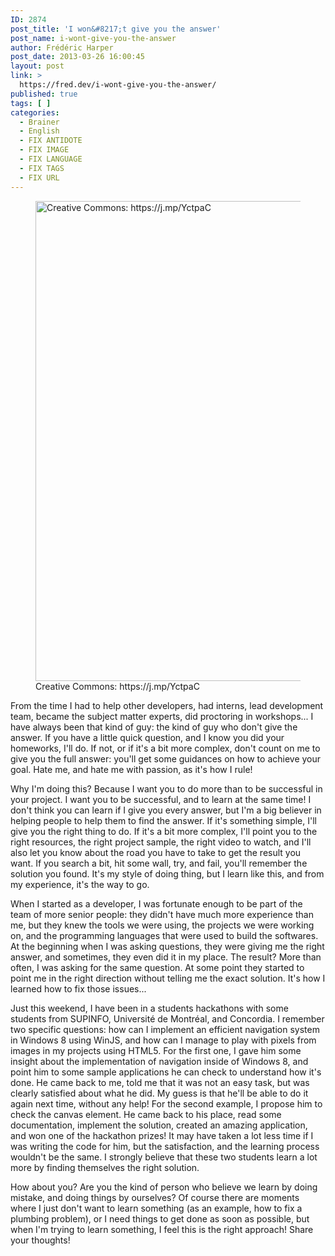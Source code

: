 ```yaml
---
ID: 2874
post_title: 'I won&#8217;t give you the answer'
post_name: i-wont-give-you-the-answer
author: Frédéric Harper
post_date: 2013-03-26 16:00:45
layout: post
link: >
  https://fred.dev/i-wont-give-you-the-answer/
published: true
tags: [ ]
categories:
  - Brainer
  - English
  - FIX ANTIDOTE
  - FIX IMAGE
  - FIX LANGUAGE
  - FIX TAGS
  - FIX URL
---
```

<figure><img alt="Creative Commons: https://j.mp/YctpaC" src="http://fred.dev/wp-content/uploads/2013/03/3269448838_aed667ed1d_b.jpg" width="1024" height="768"/><figcaption> Creative Commons: https://j.mp/YctpaC</figcaption></figure><p>From the time I had to help other developers, had interns, lead development team, became the subject matter experts, did proctoring in workshops... I have always been that kind of guy: the kind of guy who don't give the answer. If you have a little quick question, and I know you did your homeworks, I'll do. If not, or if it's a bit more complex, don't count on me to give you the full answer: you'll get some guidances on how to achieve your goal. Hate me, and hate me with passion, as it's how I rule!</p><p>Why I'm doing this? Because I want you to do more than to be successful in your project. I want you to be successful, and to learn at the same time! I don't think you can learn if I give you every answer, but I'm a big believer in helping people to help them to find the answer. If it's something simple, I'll give you the right thing to do. If it's a bit more complex, I'll point you to the right resources, the right project sample, the right video to watch, and I'll also let you know about the road you have to take to get the result you want. If you search a bit, hit some wall, try, and fail, you'll remember the solution you found. It's my style of doing thing, but I learn like this, and from my experience, it's the way to go.</p><p>When I started as a developer, I was fortunate enough to be part of the team of more senior people: they didn't have much more experience than me, but they knew the tools we were using, the projects we were working on, and the programming languages that were used to build the softwares. At the beginning when I was asking questions, they were giving me the right answer, and sometimes, they even did it in my place. The result? More than often, I was asking for the same question. At some point they started to point me in the right direction without telling me the exact solution. It's how I learned how to fix those issues...</p><p>Just this weekend, I have been in a students hackathons with some students from SUPINFO, Université de Montréal, and Concordia. I remember two specific questions: how can I implement an efficient navigation system in Windows 8 using WinJS, and how can I manage to play with pixels from images in my projects using HTML5. For the first one, I gave him some insight about the implementation of navigation inside of Windows 8, and point him to some sample applications he can check to understand how it's done. He came back to me, told me that it was not an easy task, but was clearly satisfied about what he did. My guess is that he'll be able to do it again next time, without any help! For the second example, I propose him to check the canvas element. He came back to his place, read some documentation, implement the solution, created an amazing application, and won one of the hackathon prizes! It may have taken a lot less time if I was writing the code for him, but the satisfaction, and the learning process wouldn't be the same. I strongly believe that these two students learn a lot more by finding themselves the right solution.</p><p>How about you? Are you the kind of person who believe we learn by doing mistake, and doing things by ourselves? Of course there are moments where I just don't want to learn something (as an example, how to fix a plumbing problem), or I need things to get done as soon as possible, but when I'm trying to learn something, I feel this is the right approach! Share your thoughts!</p> 